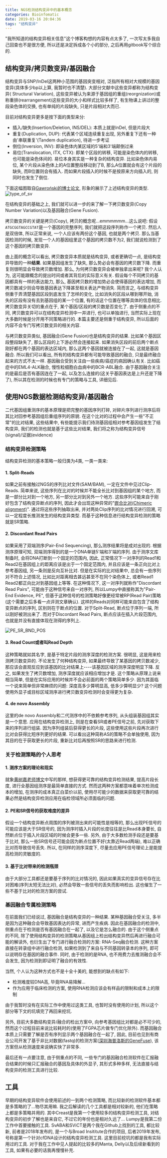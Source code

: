 ```yaml
---
title: NGS检测结构变异中的基本概念
categories: Bioinfomatic
date: 2019-03-16 20:04:36
tags: "结构变异"
---
```



"我所知道的结构变异相关信息"这个博客构想的内容有点太多了, 一次写太多我自己回查也不是很方便, 所以还是决定拆成各个小的部分, 之后再用gitbook写个综合的.
<!-- 摘要部分 -->
<!-- more -->

## 结构变异/拷贝数变异/基因融合
结构变异与SNP/InDel这两种小范围的基因突变相对, 泛指所有相对大规模的基因变异(具体多少bp以上算, 我暂时也不清楚). 大部分文献中这些变异都称为结构变异( Structural Variation), 这些变异被认为来源于基因组的重组(reorgnization)或称重排(rearrangement)这些变异的大小和样式比较多样了, 有生物课上讲过的整段染色体的交换, 也有单纯的片段缺失, 只是片段相对大而已. 

目前对结构变异更多是按下面的类型来分:

- 插入/缺失(Insertion/Deletion, INS/DEL): 本质上就是InDel, 但是片段大
- 重复(Duplication, DUP): 代表某个区域连续重复出现, 另外重复下还有一种由'串联重复'(Tandem duplication), 待进一步考证
- 倒位(Inversion, INV): 即染色体内某区域的5'端和3'端颠倒过来
- 易位(Translocation, ITX, CTX): 即某个区段的转移, 可能是染色体内的转移, 也可能是染色体间的. 易位本身其实是一种复杂的结构变异. 比如染色体内易位, 某个片段从染色体上的A位置整段移动到了B, 那么A位置就会有这个片段的缺失, 而B位置则会有插入. 而如果片段插入的时候不是按原来方向插入的, 则同时也发生了倒位.

下面这幅图取自[Gawroński的博士论文](https://www.google.com/url?sa=t&rct=j&q=&esrc=s&source=web&cd=1&cad=rja&uact=8&ved=2ahUKEwjMy7vFzojhAhWwct8KHe9mCM4QFjAAegQIARAC&url=https%3A%2F%2Ftheses.lib.sfu.ca%2Ffile%2Fthesis%2F4696&usg=AOvVaw3e8XVzVestWLRfPy1qnkYE), 形象的展示了上述结构变异的类型.
![type_of_sv](https://raw.githubusercontent.com/SilenWang/Gallary/master/type_of_sv.png)

在结构变异的基础之上, 我们就可以进一步的来了解一下拷贝数变异(Copy Number Variation)以及基因融合(Gene Fusion).

拷贝数变异的关键是拷贝(Copy), 拷贝的概念呢...emmmmmm...这么说吧: 假设`ATGCGGTAGCCGTAT`是一个基因的完整序列, 我们就把这段序列称作一个拷贝. 然后人是双倍体, 所以正常来说, 一个人应该有两份这个基因, 也就是两个拷贝. 那么当基因检测的时候, 发现一个人的基因组里这个基因的拷贝数不为2, 我们就说检测到了这个基因的拷贝数变异.

由上面的概念可以看出, 拷贝数变异本质就是结构变异, 或者更确切一点, 是结构变异导致的一种**结果**. 如果基因组发生了缺失, 那么势必会有基因的拷贝数下降. 而重复则很明显会导致拷贝数增加. 那么, 为何拷贝数变异会被单独拿出来呢? 我个人认为, 这可能跟概念的提出时间或者其背后的实际意义有关. 假设每个不同拷贝的基因都具有一样的表达能力, 那么, 基因拷贝数的增加势必会使得基因的表达增加, 而拷贝数减少则会导致基因表达下降甚至相关表达产物消失. 简而言之, 与结构变异侧重于弄清楚基因区段到底发生了怎样的变化, 比如消失的区段从哪到哪开始, 消失的区段有没有去到基因组的某一个位置, 有的话这个位置在哪等具体的信息相比. 拷贝数变异关切的重点在于, 某个基因/区段的拷贝数是否变化了. 由于侧重点的不同, 拷贝数变异可以在结构变异检测中一并进行, 也可以单独进行, 当然实际上现在大多数时候是分开用不同策略进行的. 本篇主要还是侧重于结构变异, 所以后面的内容不会专门写拷贝数变异的相关内容.

与拷贝数变异类似, 基因融合(Gene Fusion)也是结构变异的结果. 比如某个基因区段整段缺失了, 那么区段的上下游必然会连接起来. 如果消失区段的前后两个断点刚好都在两个基因的表达区域内, 那么这两个基因就被连接在了一起, 这就是基因融合. 所以我们可以看出, 所有的结构变异都有可能导致基因的融合, 只是最终融合起来的方式不太一样. 基因融合受到关注由一些疾病/癌症的病因确认有关. 比如癌症中的EML4-ALK融合, 慢性粒细胞白血病中的BCR-ABL融合. 由于基因融合关注的是最后是否有基因连在了一起, 以及怎么连接的(这关乎基因表达是上升还是下降了), 所以其在检测的时候也有专门的策略与工具, 详细见后.

## 使用NGS数据检测结构变异/基因融合

二代基因组重测序的基本原理是把完整的基因序列打碎, 对碎片序列进行测序后将其比对回参考基因组后重组序列的原貌. 在这个比对的过程中会产生一些"不正常"的比对结果, 这些结果中, 有些能提示我们待测基因组相对参考基因组发生了结构变异, 我们的检测也就是基于这些比对结果, 我们将之称为结构变异信号(signal)/证据(evidence)

### 结构变异检测策略

结构变异检测的基本策略一般归类为4类, 一类一类来:

#### 1. Split-Reads

如果之前有接触过NGS的序列比对文件(SAM/BAM), 一定在文件中见过Clip-Reads. 简单来说, 这些序列在比对的时候并不能全长比对到基因组的某个地方, 而是一部分比对到一个地方, 另一部分比对到另外一个地方. 这些序列可能来自于刚好包含了结构变异断点的序列, 因此才会出现这种异常的"[嵌合比对(Chimeric alignment)](https://github.com/samtools/hts-specs/blob/master/SAMv1.pdf)". 通过将这些序列抽取出来, 并对两处Clip序列的比对情况进行回溯, 可以一定程度长推测发生的结构变异类型. 而基于这种信息进行结构变异检测的策略就是SR策略.

#### 2. Discordant Read Pairs

如果采用了双端测序(Pair-End Sequencing), 那么测序结果将是成对出现的. 根据测序原理可知, 双端测序得到的是一个DNA单链5'端和3'端的序列. 由于测序文库制备时, 会将DNA打断到一个固定的范围内, 因此, 正常情况下一对序列的Read1和Read2在基因组上的距离应该是出于一个固定范围内, 并且应该是一条正向比对上参考基因组, 另一条则是反向互补比对. 但是在实际的比对结果中, 总会有一些序列对不符合上述情况, 比如比对距离相去甚远甚至不在同个染色体上, 或者Read1 Read2都正向比对到基因组上等等. 在这种情况下, 这一对序列就称作"Discordant Read Pairs", 可能由于这种信号来自一对序列, 所以Lumpy中直接称其为"Pair-End Evidence, PE", 但基于这种信号的检测策略好像更经常被RP(Read Pair)策略(这个需要之后多看一点评测文章确认). 这样的Reads对同样可能来自包含了结构变异断点的序列, 区别则在于断点的位置. 对于Split-Read, 断点位于序列一端, 所以刚好被测出来了. 而对于Discordant Read Pairs, 断点应该在插入片段范围内, 也就是并没有直接体现在测得的序列上.

![PE_SR_BND_POS](https://raw.githubusercontent.com/SilenWang/Gallary/master/PE_SR_BND_POS.jpg)

#### 3. Read Count或者叫Read Depth

这种策略就如其名字, 是基于特定片段的测序深度的检测方案. 很明显, 这是用来检测拷贝数变异的. 不论发生了何种结构变异, 如果最终导致了某基因的拷贝数减少, 那应该会直观反应到该基因的比对结果上----该基因区域的测序深度明显下降. 反之, 如果发生了拷贝数增加, 测序深度就应该相应增加才是. 这个策略从原理上说来相当简单, 但是在实际应用的时候并不会必前面的两个策略简单多少. 因为其面临一个说来简单但非常麻烦的问题: 深度高多少算明显高, 低多少算明显少? 这个问题使用外显子或目标区域测序进行拷贝数变异检测时会变得更为复杂.

#### 4. de novo Assembly

这里的de novo Assembly和二代测序中的不依赖参考序列, 从头组装基因组其实是一个意思. 应用在结构变异检测上, 则是在查看SR或者PE信号之前, 先对获取下来的序列进行组装. 因为序列组装后获得更长的片段, 这些使用这些片段再次进行比对会获得比短序列更好的结果. 可以看出这种简称AS的策略不会单独使用, 因为其目的在于获取更长的片段, 重新比对后再按照SR的思路来进行检测.

### 关于检测策略的个人思考

#### 1. 测序方案的理论和现实

就象[黄树嘉老师博文](http://www.huangshujia.me/2018/07/22/2018-07-22-Introduction-the-detection-of-structure-variants.html)中写的那样, 想获得更可靠的结构变异检测结果, 提高片段长度, 进行全基因组测序是最简单直接的方式. 然而这两种方案都意味着单次检测成本的增加, 在测序的成本真正白菜价以前, 使用尽可能少的数据来获取更可靠的结果必然是结构变异检测应用在临检领域所必须面临的问题.

#### 2. PE和SR信号的获取难度的差异

假设一个结构变异断点周围的序列被测出来的可能性是相等的, 那么出现PE信号的可能应该是大于SR信号的, 因为测序时插入片段的长度往往是比Read本身要长, 自然断点位于插入片段区域的时候会更多一些. 另外, 由于大多数检测手段还是要基于比对, 那么一些SR信号还可能会因为断点位置不好(太靠近Read两端), 难以正确比对而导致信号丢失. 所以, 在同样的测序深度下, 尽量去应用PE信号理论上是能提高检测的灵敏度的.

#### 3. 基于比对带来的检测瓶颈

由于大部分工具都还是要基于序列的比对情况的, 因此如果真实的变异信号存在比对困难(序列太短无法比对), 必然会导致一些信号的丢失而影响检出. 这也催生了一些不基于比对的检测方案的尝试. 


### 基因融合专属检测策略

在前面我们已经说过, 基因融合是结构变异的一种结果. 某种基因融合受关注, 多半是因为这种融合会导致基因表达的异常, 进而产生疾病. 因此在基因融合的检测中, 侧重点在于检测是否有基因融合在一起了, 以及它是怎么融合的. 由于这个侧重点的不同, 除了使用结构变异的检测策略从基因组上检出结构变异然后再进行融合可能的解读外, 也衍生出了专门进行融合检测的方案: RNA-Seq融合检测. 这种方案直接在转录组中进行融合检测, 如果检测到了来自与不同基因转录本的序列, 即可以说明存在基因的融合事件. 同时, 由于检测的是RNA, 也不用费力去推测融合会不会发生, 因为检测到即证明了融合的有效性.

当然, 个人认为这种方式也不是十全十美的, 能想到的缺点有如下:

- 检测难度较DNA高, 毕竟RNA易降解...
- 作为应用于临床检测的方案, 使用RNA检测应该会有样品的限制和成本上的限制

由于我暂时没有在实际工作中使用过这类工具, 也暂时没有使用的计划, 所以这个部分等下文的坑填完了再回来挖坑.

另外, 目前大多数结构变异/融合的检出方案中, 向参考基因组比对都是必不可少的, 然而这个过程目前来说比较耗时的(使用了FGPA芯片做专门优化除外). 而基因融合本质上只需要了解是否有序列显示两个基因融合在一起了, 因此, 目前也见到有商业公司开发了基于非比对数据(fastq)的检测方案([深圳海普洛斯的GeneFuse]()), 该方案但从检测速度来说确实快了非常多.

最后还有一点要注意, 由于侧重点的不同, 一些专门的基因融合检测软件在汇报融合结果的时候只汇报融合的基因及具体的外显子, 其形式多种多样, 无法直接与结构变异的检测工具进行比较.


## 工具

早期的结构变异软件会使用前述的一到两个检测策略, 而比较新的检测软件基本都是多策略的了...物尽其用嘛. 我之后解读的几个工具都是相对较新的, 他们在策略上都是多策略并用的. 其中Creast是我第一个使用较多的结构变异检测工具, 对结构变异的初步了解也是来自它, 不过它的年份也是相对久远了... Lumpy是我第二份工作中首要接触的工具. SvABA和SViCT是两个我在Github上找到的工具, 都比较新, 前者是2018年发布的, 是一个与Broad Insititute合作的项目, 后者2019年发布, 号称是第一个针对cfDNA设计的结构变异检测工具. 这里目前挖坑的都是我有实际用过的工具. 对于我在工作中见人提起的比较多的Manta, Delly以及后续新看到的工具, 如果有必要的话我再慢慢补充.
